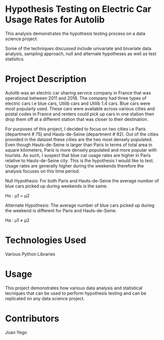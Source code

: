 # Hypothesis Testing on Electric Car Usage Rates for Autolib

This analysis demonstrates the hypothesis testing process on a data science project.

Some of the techniques discussed include univariate and bivariate data analysis, sampling approach, null and alternate hypotheses as well as test statistics.

# Project Description

Autolib was an electric car sharing service company in France that was operational between 2011 and 2018. The company had three types of electric cars i.e blue cars, Utilib cars and Utilib 1.4 cars. Blue cars were most popularly used. These cars were available across various cities and postal codes in France and renters could pick up cars in one station then drop them off at a different station that was closer to their destination.

For purposes of this project, I decided to focus on two cities i.e Paris (department # 75) and Hauts-de-Seine (department # 92). Out of the cities provided in the dataset these cities are the two most densely populated. Even though Hauts-de-Seine is larger than Paris in terms of total area in square kilometers, Paris is more densely populated and more popular with tourists. As such, I suspect that blue car usage rates are higher in Paris relative to Hauts-de-Seine city. This is the hypothesis I would like to test. Usage rates are generally higher during the weekends therefore the analysis focuses on this time period.

Null Hypothesis: For both Paris and Hauts-de-Seine the average number of blue cars picked up during weekends is the same.

Ho : μ1 = μ2

Alternate Hypothesis: The average number of blue cars picked up during the weekend is different for Paris and Hauts-de-Seine.

Ha : μ1 ≠ μ2

# Technologies Used

Various Python Libraries

# Usage

This project demonstrates how various data analysis and statistical tecniques that can be used to perform hypothesis testing and can be replicated on any data science project.

# Contributors

Joan Yego
